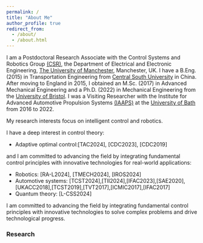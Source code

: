 ```yaml
---
permalink: /
title: "About Me"
author_profile: true
redirect_from: 
  - /about/
  - /about.html
---
```


I am a Postdoctoral Research Associate with the Control Systems and Robotics Group [(CSR)](https://uom-csrgroup.uk/), the Department of Electrical and Electronic Engineering, [The University of Manchester](https://www.manchester.ac.uk), Manchester, UK. I have a B.Eng. (2015) in Transportation Engineering from [Central South University](https://www.csu.edu.cn/) in China. After moving to England in 2015, I obtained an M.Sc. (2017) in Advanced Mechanical Engineering and a Ph.D. (2022) in Mechanical Engineering from the [University of Bristol](https://www.bristol.ac.uk/). I was a Visiting Researcher with the Institute for Advanced Automotive Propulsion Systems [(IAAPS)](https://iaaps.co.uk/) at the [University of Bath](https://www.bath.ac.uk/) from 2016 to 2022.

My research interests focus on intelligent control and robotics. 

I have a deep interest in control theory: 
- Adaptive optimal control:[TAC2024], [CDC2023], [CDC2019]

and I am committed to advancing the field by integrating fundamental control principles with innovative technologies for real-world applications:
- Robotics: [RA-L2024], [TMECH2024], [IROS2024]
- Automotive systems: [TCST2024],[TII2024],[IFAC2023],[SAE2020],[UKACC2018],[TCST2019],[TVT2017],[ICMIC2017],[IFAC2017]
- Quantum theory: [L-CSS2024]

I am committed to advancing the field by integrating fundamental control principles with innovative technologies to solve complex problems and drive technological progress.

### Research
